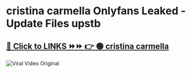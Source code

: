 
 # cristina carmella Onlyfans Leaked - Update Files upstb

## <h2><a href="https://clipsfans.com/cristina_carmella&ref=git">🔗 Click to LINKS ⏩⏩ 👉 🟢 cristina carmella </a></h2>

<a href="https://clipsfans.com/cristina_carmella&ref=git" rel="nofollow" data-target="animated-image.originalLink"><img src="https://i.ibb.co.com/xMMVF88/686577567.gif" alt="Viral Video Original" style="max-width: 100%; display: inline-block;" data-target="animated-image.originalImage"></a>

